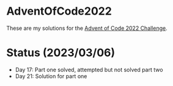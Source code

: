 # AdventOfCode2022

These are my solutions for the [Advent of Code 2022 Challenge](https://adventofcode.com/2022).

# Status (2023/03/06)

* Day 17: Part one solved, attempted but not solved part two
* Day 21: Solution for part one